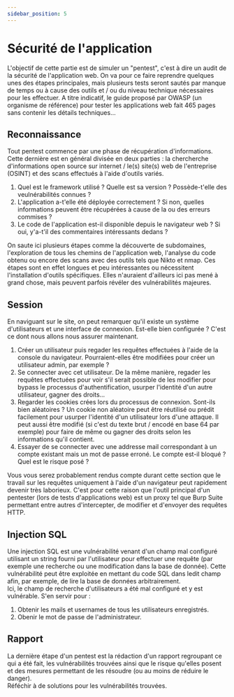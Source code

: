 ```yaml
---
sidebar_position: 5
---
```


# Sécurité de l'application
L'objectif de cette partie est de simuler un "pentest", c'est à dire un audit de la sécurité de l'application web. On va pour ce faire reprendre quelques unes des étapes principales, mais plusieurs tests seront sautés par manque de temps ou à cause des outils et / ou du niveau technique nécessaires pour les effectuer. A titre indicatif, le guide proposé par OWASP (un organisme de référence) pour tester les applications web fait 465 pages sans contenir les détails techniques...  

## Reconnaissance  
Tout pentest commence par une phase de récupération d'informations. Cette dernière est en général divisée en deux parties : la chercherche d'informations open source sur internet / le(s) site(s) web de l'entreprise (OSINT) et des scans effectués à l'aide d'outils variés.  
1. Quel est le framework utilisé ? Quelle est sa version ? Possède-t'elle des veulnérabilités connues ?  
2. L'application a-t'elle été déployée correctement ? Si non, quelles informations peuvent être récupérées à cause de la ou des erreurs commises ?  
3. Le code de l'application est-il disponible depuis le navigateur web ? Si oui, y'a-t'il des commentaires intéressants dedans ?  

On saute ici plusieurs étapes comme la découverte de subdomaines, l'exploration de tous les chemins de l'application web, l'analyse du code obtenu ou encore des scans avec des outils tels que Nikto et nmap. Ces étapes sont en effet longues et peu intéressantes ou nécessitent l'installation d'outils spécifiques. Elles n'auraient d'ailleurs ici pas mené à grand chose, mais peuvent parfois révéler des vulnérabilités majeures.

## Session
En naviguant sur le site, on peut remarquer qu'il existe un système d'utilisateurs et une interface de connexion. Est-elle bien configurée ? C'est ce dont nous allons nous assurer maintenant.  
1. Créer un utilisateur puis regader les requêtes effectuées à l'aide de la console du navigateur. Pourraient-elles être modifiées pour créer un utilisateur admin, par exemple ?  
2. Se connecter avec cet utilisateur. De la même manière, regader les requêtes effectuées pour voir s'il serait possible de les modifier pour bypass le processus d'authentification, usurper l'identité d'un autre utilisateur, gagner des droits...
3. Regarder les cookies crées lors du processus de connexion. Sont-ils bien aléatoires ? Un cookie non aléatoire peut être réutilisé ou prédit facilement pour usurper l'identité d'un utilisateur lors d'une attaque. Il peut aussi être modifié (si c'est du texte brut / encodé en base 64 par exemple) pour faire de même ou gagner des droits selon les informations qu'il contient.
4. Essayer de se connecter avec une addresse mail correspondant à un compte existant mais un mot de passe erroné. Le compte est-il bloqué ? Quel est le risque posé ?

Vous vous serez probablement rendus compte durant cette section que le travail sur les requêtes uniquement à l'aide d'un navigateur peut rapidement devenir très laborieux. C'est pour cette raison que l'outil principal d'un pentester (lors de tests d'applications web) est un proxy tel que Burp Suite permettant entre autres d'intercepter, de modifier et d'envoyer des requêtes HTTP.  

## Injection SQL
Une injection SQL est une vulnérabilité venant d'un champ mal configuré utilisant un string fourni par l'utilisateur pour effectuer une requête (par exemple une recherche ou une modification dans la base de donnée). Cette vulnérabilité peut être exploitée en mettant du code SQL dans ledit champ afin, par exemple, de lire la base de données arbitrairement.  
Ici, le champ de recherche d'utilisateurs a été mal configuré et y est vulnérable. S'en servir pour :
1. Obtenir les mails et usernames de tous les utilisateurs enregistrés.
2. Obenir le mot de passe de l'administrateur.  

## Rapport
La dernière étape d'un pentest est la rédaction d'un rapport regroupant ce qui a été fait, les vulnérabilités trouvées ainsi que le risque qu'elles posent et des mesures permettant de les résoudre (ou au moins de réduire le danger).  
Réféchir à de solutions pour les vulnérabilités trouvées.